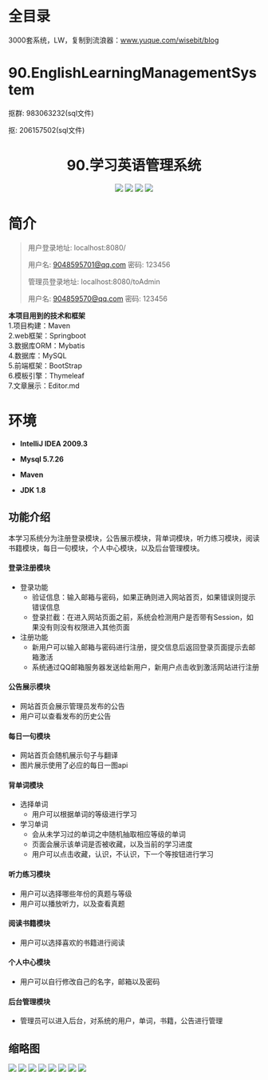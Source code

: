 # 全目录

3000套系统，LW，复制到流浪器：www.yuque.com/wisebit/blog

# 90.EnglishLearningManagementSystem

<p>抠群: 983063232(sql文件)</p>
<p>抠: 206157502(sql文件)</p>

<p><h1 align="center">90.学习英语管理系统</h1></p>

<p align="center">
	<img src="https://img.shields.io/badge/jdk-1.8-orange.svg"/>
    <img src="https://img.shields.io/badge/springboot-2.x-blue.svg"/>
    <img src="https://img.shields.io/badge/maven-3.x-blue.svg"/>
    <img src="https://img.shields.io/badge/html-5.x-lightgrey.svg"/>
</p>

# 简介
>
> 
> 
> 用户登录地址: localhost:8080/
> 
> 用户名: 9048595701@qq.com   密码: 123456
> 
> 管理员登录地址: localhost:8080/toAdmin
> 
> 用户名: 904859570@qq.com   密码: 123456





**本项目用到的技术和框架**<br>
1.项目构建：Maven<br>
2.web框架：Springboot<br>
3.数据库ORM：Mybatis<br>
4.数据库：MySQL<br>
5.前端框架：BootStrap<br>
6.模板引擎：Thymeleaf<br>
7.文章展示：Editor.md<br>
# 环境

- <b>IntelliJ IDEA 2009.3</b>

- <b>Mysql 5.7.26</b>

- <b>Maven</b>

- <b>JDK 1.8</b>

## 功能介绍
本学习系统分为注册登录模块，公告展示模块，背单词模块，听力练习模块，阅读书籍模块，每日一句模块，个人中心模块，以及后台管理模块。
#### 登录注册模块
- 登录功能
    - 验证信息：输入邮箱与密码，如果正确则进入网站首页，如果错误则提示错误信息
    - 登录拦截：在进入网站页面之前，系统会检测用户是否带有Session，如果没有则没有权限进入其他页面
- 注册功能
    - 新用户可以输入邮箱与密码进行注册，提交信息后返回登录页面提示去邮箱激活
    - 系统通过QQ邮箱服务器发送给新用户，新用户点击收到激活网站进行注册
#### 公告展示模块
- 网站首页会展示管理员发布的公告
- 用户可以查看发布的历史公告

#### 每日一句模块
- 网站首页会随机展示句子与翻译
- 图片展示使用了必应的每日一图api

#### 背单词模块
- 选择单词
    - 用户可以根据单词的等级进行学习
- 学习单词
    - 会从未学习过的单词之中随机抽取相应等级的单词
    - 页面会展示该单词是否被收藏，以及当前的学习进度
    - 用户可以点击收藏，认识，不认识，下一个等按钮进行学习

#### 听力练习模块
- 用户可以选择哪些年份的真题与等级
- 用户可以播放听力，以及查看真题

#### 阅读书籍模块
- 用户可以选择喜欢的书籍进行阅读
#### 个人中心模块
- 用户可以自行修改自己的名字，邮箱以及密码

#### 后台管理模块
- 管理员可以进入后台，对系统的用户，单词，书籍，公告进行管理

## 缩略图

![](https://bitwise.oss-cn-heyuan.aliyuncs.com/2024/9/10/898f339f-0415-422a-a986-930c9bb0dd08.png)
![](https://bitwise.oss-cn-heyuan.aliyuncs.com/2024/9/10/096177bd-d96e-4d97-8571-fc4ea841b732.png)
![](https://bitwise.oss-cn-heyuan.aliyuncs.com/2024/9/10/c84e94a7-2fef-45fd-b855-0b136325e737.png)
![](https://bitwise.oss-cn-heyuan.aliyuncs.com/2024/9/10/43954126-82b2-4d45-8521-b71d52c70476.png)
![](https://bitwise.oss-cn-heyuan.aliyuncs.com/2024/9/10/276ee9cb-fd2e-42bf-ac93-226ff03b1c62.png)
![](https://bitwise.oss-cn-heyuan.aliyuncs.com/2024/9/10/9b49385a-7ea6-48f8-b5e0-158869c8ff52.png)
![](https://bitwise.oss-cn-heyuan.aliyuncs.com/2024/9/10/cd55e9b2-a16b-4f79-9248-e6fa76637a1e.png)
![](https://bitwise.oss-cn-heyuan.aliyuncs.com/2024/9/10/1f11947d-dc3a-469c-8880-fbf1687641eb.png)




